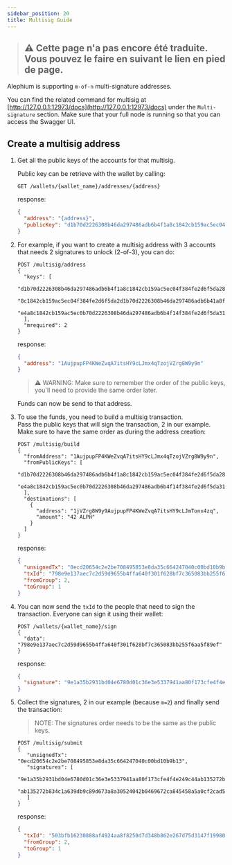 ```yaml
---
sidebar_position: 20
title: Multisig Guide
---
```


> ## ⚠️ Cette page n'a pas encore été traduite. Vous pouvez le faire en suivant le lien en pied de page.

Alephium is supporting `m-of-n` multi-signature addresses.

You can find the related command for multisig at [http://127.0.0.1:12973/docs](http://127.0.0.1:12973/docs) under the `Multi-signature` section. Make sure that your full node is running so that you can access the Swagger UI.

## Create a multisig address

1. Get all the public keys of the accounts for that multisig.

   Public key can be retrieve with the wallet by calling:

   ```
   GET /wallets/{wallet_name}/addresses/{address}
   ```

   response:

   ```json
   {
     "address": "{address}",
     "publicKey": "d1b70d2226308b46da297486adb6b4f1a8c1842cb159ac5ec04f384fe2d6f5da28"
   }
   ```

2. For example, if you want to create a multisig address with 3 accounts that needs 2 signatures to unlock (2-of-3), you can do:

   ```
   POST /multisig/address
   {
     "keys": [
       "d1b70d2226308b46da297486adb6b4f1a8c1842cb159ac5ec04f384fe2d6f5da28",
       "8c1842cb159ac5ec04f384fe2d6f5da2d1b70d2226308b46da297486adb6b41a8f",
       "e4a8c1842cb159ac5ec0b70d2226308b46da297486adb6b4f14f384fe2d6f5da31"
     ],
     "mrequired": 2
   }
   ```

   response:

   ```json
   {
     "address": "1AujpupFP4KWeZvqA7itsHY9cLJmx4qTzojVZrg8W9y9n"
   }
   ```

   > ⚠️ WARNING: Make sure to remember the order of the public keys, you'll need to provide the same order later.

   Funds can now be send to that address.

3. To use the funds, you need to build a multisig transaction.  
   Pass the public keys that will sign the transaction, 2 in our example.  
   Make sure to have the same order as during the address creation:

   ```
   POST /multisig/build
   {
     "fromAddress": "1AujpupFP4KWeZvqA7itsHY9cLJmx4qTzojVZrg8W9y9n",
     "fromPublicKeys": [
       "d1b70d2226308b46da297486adb6b4f1a8c1842cb159ac5ec04f384fe2d6f5da28",
       "e4a8c1842cb159ac5ec0b70d2226308b46da297486adb6b4f14f384fe2d6f5da31"
     ],
     "destinations": [
       {
         "address": "1jVZrg8W9y9AujpupFP4KWeZvqA7itsHY9cLJmTonx4zq",
         "amount": "42 ALPH"
       }
     ]
   }
   ```

   response:

   ```json
   {
     "unsignedTx": "0ecd20654c2e2be708495853e8da35c664247040c00bd10b9b13",
     "txId": "798e9e137aec7c2d59d9655b4ffa640f301f628bf7c365083bb255f6aa5f89ef",
     "fromGroup": 2,
     "toGroup": 1
   }
   ```

4. You can now send the `txId` to the people that need to sign the transaction. Everyone can sign it using their wallet:

   ```
   POST /wallets/{wallet_name}/sign
   {
     "data": "798e9e137aec7c2d59d9655b4ffa640f301f628bf7c365083bb255f6aa5f89ef"
   }
   ```

   response:

   ```json
   {
     "signature": "9e1a35b2931bd04e6780d01c36e3e5337941aa80f173cfe4f4e249c44ab135272b834c1a639db9c89d673a8a30524042b0469672ca845458a5a0cf2cad53221b"
   }
   ```

5. Collect the signatures, 2 in our example (because `m=2`) and finally send the transaction:

   > NOTE: The signatures order needs to be the same as the public keys.

   ```
   POST /multisig/submit
   {
      "unsignedTx": "0ecd20654c2e2be708495853e8da35c664247040c00bd10b9b13",
      "signatures": [
      "9e1a35b2931bd04e6780d01c36e3e5337941aa80f173cfe4f4e249c44ab135272b834c1a639db9c89d673a8a30524042b0469672ca845458a5a0cf2cad53221b",
      "ab135272b834c1a639db9c89d673a8a30524042b0469672ca845458a5a0cf2cad53221b9e1a35b2931bd04e6780d01c36e3e5337941aa80f173cfe4f4e249c44"
      ]
   }

   ```

   response:

   ```json
   {
     "txId": "503bfb16230888af4924aa8f8250d7d348b862e267d75d3147f1998050b6da69",
     "fromGroup": 2,
     "toGroup": 1
   }
   ```
